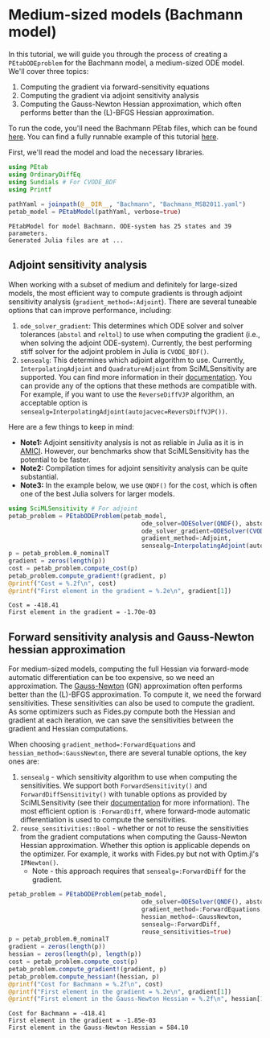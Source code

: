 # Medium-sized models (Bachmann model)

In this tutorial, we will guide you through the process of creating a `PEtabODEproblem` for the Bachmann model, a medium-sized ODE model. We'll cover three topics:

1. Computing the gradient via forward-sensitivity equations
2. Computing the gradient via adjoint sensitivity analysis
3. Computing the Gauss-Newton Hessian approximation, which often performs better than the (L)-BFGS Hessian approximation.

To run the code, you'll need the Bachmann PEtab files, which can be found [here](https://github.com/sebapersson/PEtab.jl/tree/main/examples/Bachmann). You can find a fully runnable example of this tutorial [here](https://github.com/sebapersson/PEtab.jl/tree/main/examples/Bachmann.jl).

First, we'll read the model and load the necessary libraries.

```julia
using PEtab
using OrdinaryDiffEq
using Sundials # For CVODE_BDF
using Printf
 
pathYaml = joinpath(@__DIR__, "Bachmann", "Bachmann_MSB2011.yaml") 
petab_model = PEtabModel(pathYaml, verbose=true)
```

```
PEtabModel for model Bachmann. ODE-system has 25 states and 39 parameters.
Generated Julia files are at ...
```

## Adjoint sensitivity analysis

When working with a subset of medium and definitely for large-sized models, the most efficient way to compute gradients is through adjoint sensitivity analysis (`gradient_method=:Adjoint`). There are several tuneable options that can improve performance, including:

1. `ode_solver_gradient`: This determines which ODE solver and solver tolerances (`abstol` and `reltol`) to use when computing the gradient (i.e., when solving the adjoint ODE-system). Currently, the best performing stiff solver for the adjoint problem in Julia is `CVODE_BDF()`.
2. `sensealg`: This determines which adjoint algorithm to use. Currently, `InterpolatingAdjoint` and `QuadratureAdjoint` from SciMLSensitivity are supported. You can find more information in their [documentation](https://github.com/SciML/SciMLSensitivity.jl). You can provide any of the options that these methods are compatible with. For example, if you want to use the `ReverseDiffVJP` algorithm, an acceptable option is `sensealg=InterpolatingAdjoint(autojacvec=ReversDiffVJP())`.

Here are a few things to keep in mind:

* **Note1:** Adjoint sensitivity analysis is not as reliable in Julia as it is in [AMICI](https://github.com/SciML/SciMLSensitivity.jl/issues/795). However, our benchmarks show that SciMLSensitivity has the potential to be faster.
* **Note2:** Compilation times for adjoint sensitivity analysis can be quite substantial.
* **Note3:** In the example below, we use `QNDF()` for the cost, which is often one of the best Julia solvers for larger models.

```julia
using SciMLSensitivity # For adjoint
petab_problem = PEtabODEProblem(petab_model, 
                                     ode_solver=ODESolver(QNDF(), abstol=1e-8, reltol=1e-8), 
                                     ode_solver_gradient=ODESolver(CVODE_BDF(), abstol=1e-8, reltol=1e-8),
                                     gradient_method=:Adjoint, 
                                     sensealg=InterpolatingAdjoint(autojacvec=EnzymeVJP())) 
p = petab_problem.θ_nominalT 
gradient = zeros(length(p)) 
cost = petab_problem.compute_cost(p)
petab_problem.compute_gradient!(gradient, p)
@printf("Cost = %.2f\n", cost)
@printf("First element in the gradient = %.2e\n", gradient[1])
```

```
Cost = -418.41
First element in the gradient = -1.70e-03
```

## Forward sensitivity analysis and Gauss-Newton hessian approximation

For medium-sized models, computing the full Hessian via forward-mode automatic differentiation can be too expensive, so we need an approximation. The [Gauss-Newton](https://en.wikipedia.org/wiki/Gauss%E2%80%93Newton_algorithm) (GN) approximation often performs better than the (L)-BFGS approximation. To compute it, we need the forward sensitivities. These sensitivities can also be used to compute the gradient. As some optimizers such as Fides.py compute both the Hessian and gradient at each iteration, we can save the sensitivities between the gradient and Hessian computations.

When choosing `gradient_method=:ForwardEquations` and `hessian_method=:GaussNewton`, there are several tunable options, the key ones are:

1. `sensealg` - which sensitivity algorithm to use when computing the sensitivities. We support both `ForwardSensitivity()` and `ForwardDiffSensitivity()` with tunable options as provided by SciMLSensitivity (see their [documentation](https://github.com/SciML/SciMLSensitivity.jl) for more information). The most efficient option is `:ForwardDiff`, where forward-mode automatic differentiation is used to compute the sensitivities.
2. `reuse_sensitivities::Bool` - whether or not to reuse the sensitivities from the gradient computations when computing the Gauss-Newton Hessian approximation. Whether this option is applicable depends on the optimizer. For example, it works with Fides.py but not with Optim.jl's `IPNewton()`.
   * Note - this approach requires that `sensealg=:ForwardDiff` for the gradient.

```julia
petab_problem = PEtabODEProblem(petab_model, 
                                     ode_solver=ODESolver(QNDF(), abstol=1e-8, reltol=1e-8),
                                     gradient_method=:ForwardEquations, 
                                     hessian_method=:GaussNewton,
                                     sensealg=:ForwardDiff, 
                                     reuse_sensitivities=true) 
p = petab_problem.θ_nominalT 
gradient = zeros(length(p)) 
hessian = zeros(length(p), length(p)) 
cost = petab_problem.compute_cost(p)
petab_problem.compute_gradient!(gradient, p)
petab_problem.compute_hessian!(hessian, p)
@printf("Cost for Bachmann = %.2f\n", cost)
@printf("First element in the gradient = %.2e\n", gradient[1])
@printf("First element in the Gauss-Newton Hessian = %.2f\n", hessian[1, 1])
```

```
Cost for Bachmann = -418.41
First element in the gradient = -1.85e-03
First element in the Gauss-Newton Hessian = 584.10
```
